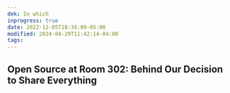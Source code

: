 ```yaml
---
dek: In which
inprogress: true
date: 2022-12-05T18:34:09-05:00
modified: 2024-04-29T11:42:14-04:00
tags:
---
```


## Open Source at Room 302: Behind Our Decision to Share Everything
